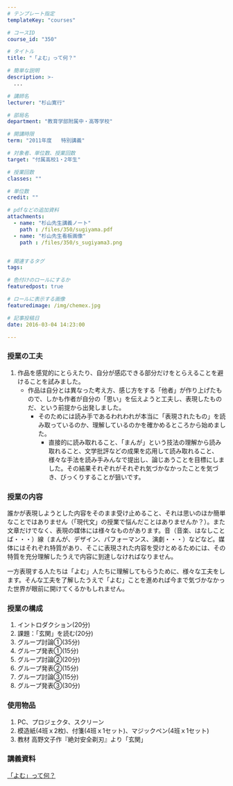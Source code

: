 ```yaml
---
# テンプレート指定
templateKey: "courses"

# コースID
course_id: "350"

# タイトル
title: "「よむ」って何？"

# 簡単な説明
description: >-
  ...

# 講師名
lecturer: "杉山寛行"

# 部局名
department: "教育学部附属中・高等学校"

# 開講時限
term: "2011年度	特別講義"

# 対象者、単位数、授業回数
target: "付属高校1・2年生"

# 授業回数
classes: ""

# 単位数
credit: ""

# pdfなどの追加資料
attachments: 
  - name: "杉山先生講義ノート" 
    path : /files/350/sugiyama.pdf
  - name: "杉山先生看板画像" 
    path : /files/350/s_sugiyama3.png


# 関連するタグ
tags:

# 色付けのロールにするか
featuredpost: true

# ロールに表示する画像
featuredimage: /img/chemex.jpg

# 記事投稿日
date: 2016-03-04 14:23:00

---
```


### 授業の工夫

  1. 作品を感覚的にとらえたり、自分が感応できる部分だけをとらえることを避けることを試みました。 
      * 作品は自分とは異なった考え方、感じ方をする「他者」が作り上げたもので、しかも作者が自分の「思い」を伝えようと工夫し、表現したものだ、という前提から出発しました。 
          * そのためには読み手であるわれわれが本当に「表現されたもの」を読み取っているのか、理解しているのかを確かめるところから始めました。 
              * 直接的に読み取れること、「まんが」という技法の理解から読み取れること、文学批評などの成果を応用して読み取れること、様々な手法を読み手みんなで提出し、論じあうことを目標にしました。その結果それぞれがそれぞれ気づかなかったことを気づき、びっくりすることが狙いです。 

### 授業の内容

誰かが表現しようとした内容をそのまま受け止めること、それは思いのほか簡単なことではありません（「現代文」の授業で悩んだことはありませんか？）。また文章だけでなく、表現の媒体には様々なものがあります。音（音楽、はなしことば・・・）線（まんが、デザイン、パフォーマンス、演劇・・・）などなど。媒体にはそれぞれ特質があり、そこに表現された内容を受けとめるためには、その特質を充分理解したうえで内容に到達しなければなりません。

一方表現する人たちは「よむ」人たちに理解してもらうために、様々な工夫をします。そんな工夫を了解したうえで「よむ」ことを進めれば今まで気づかなかった世界が眼前に開けてくるかもしれません。

### 授業の構成

  1. イントロダクション(20分)
  2. 課題：「玄関」を読む(20分)
  3. グループ討論&#x2460;(35分)
  4. グループ発表&#x2460;(15分)
  5. グループ討論&#x2461;(20分)
  6. グループ発表&#x2461;(15分)
  7. グループ討論&#x2462;(15分)
  8. グループ発表&#x2462;(30分)

### 使用物品

  1. PC、プロジェクタ、スクリーン
  2. 模造紙(4班ｘ2枚)、付箋(4班ｘ1セット)、マジックペン(4班ｘ1セット)
  3. 教材 高野文子作『絶対安全剃刃』より「玄関」

### 講義資料


[「よむ」って何？](/files/350/sugiyama.pdf) 


